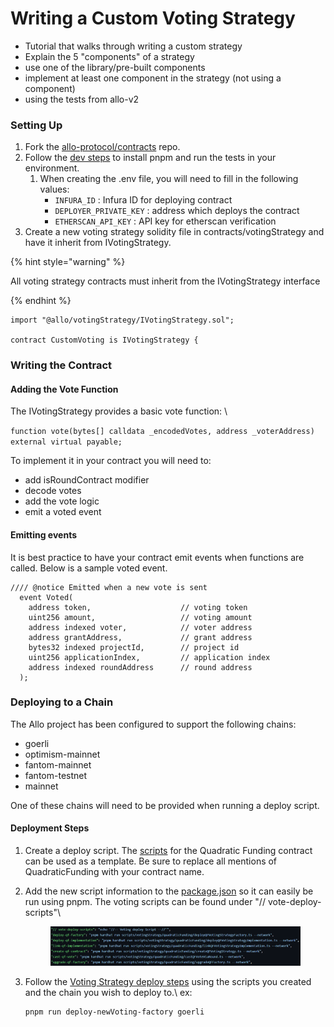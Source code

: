 # Writing a Custom Voting Strategy

*   Tutorial that walks through writing a custom strategy
*   Explain the 5 "components" of a strategy
*   use one of the library/pre-built components
*   implement at least one component in the strategy (not using a component)
*   using the tests from allo-v2

### Setting Up

1.  Fork the
    [allo-protocol/contracts](https://github.com/allo-protocol/contracts) repo.
2.  Follow the [dev
    steps](https://github.com/allo-protocol/contracts/blob/main/docs/DEV.md) to
    install pnpm and run the tests in your environment.
    1.  When creating the .env file, you will need to fill in the following
        values:
        *   `INFURA_ID` : Infura ID for deploying contract
        *   `DEPLOYER_PRIVATE_KEY` : address which deploys the contract
        *   `ETHERSCAN_API_KEY` : API key for etherscan verification
3.  Create a new voting strategy solidity file in contracts/votingStrategy and
    have it inherit from IVotingStrategy.&#x20;

{% hint style="warning" %}

All voting strategy contracts must inherit from the IVotingStrategy interface

{% endhint %}

    import "@allo/votingStrategy/IVotingStrategy.sol";

    contract CustomVoting is IVotingStrategy {

### Writing the Contract

#### Adding the Vote Function

The IVotingStrategy provides a basic vote function: \\

`function vote(bytes[] calldata _encodedVotes, address _voterAddress) external
virtual payable;`

To implement it in your contract you will need to:

*   add isRoundContract modifier
*   decode votes
*   add the vote logic
*   emit a voted event

#### Emitting events

It is best practice to have your contract emit events when functions are called.
Below is a sample voted event.

    //// @notice Emitted when a new vote is sent
      event Voted(
        address token,                    // voting token
        uint256 amount,                   // voting amount
        address indexed voter,            // voter address
        address grantAddress,             // grant address
        bytes32 indexed projectId,        // project id
        uint256 applicationIndex,         // application index
        address indexed roundAddress      // round address
      );

### Deploying to a Chain

The Allo project has been configured to support the following chains:

*   goerli
*   optimism-mainnet
*   fantom-mainnet
*   fantom-testnet
*   mainnet

One of these chains will need to be provided when running a deploy script.

#### Deployment Steps

1.  Create a deploy script. The
    [scripts](https://github.com/allo-protocol/contracts/tree/main/scripts/votingStrategy/quadraticFunding)
    for the Quadratic Funding contract can be used as a template. Be sure to
    replace all mentions of QuadraticFunding with your contract name.

2.  Add the new script information to the
    [package.json](https://github.com/allo-protocol/contracts/blob/65ae960241b272aae2fbb8f5a8a8f8c057c23f0f/package.json)
    so it can easily be run using pnpm. The voting scripts can be found under
    "// vote-deploy-scripts"\\

    <figure><img src="../../.gitbook/assets/image.png" alt=""><figcaption></figcaption></figure>

3.  Follow the [Voting Strategy deploy
    steps](https://github.com/allo-protocol/contracts/blob/main/docs/DEPLOY_STEPS.md#votingstrategy-setup)
    using the scripts you created and the chain you wish to deploy to.\ ex:

        pnpm run deploy-newVoting-factory goerli

